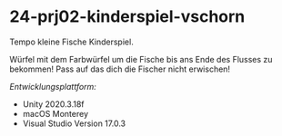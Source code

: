 # 24-prj02-kinderspiel-vschorn

Tempo kleine Fische Kinderspiel. 

Würfel mit dem Farbwürfel um die Fische bis ans Ende des Flusses zu bekommen! Pass auf das dich die Fischer nicht erwischen!



*Entwicklungsplattform:*

- Unity 2020.3.18f 
- macOS Monterey 
- Visual Studio Version 17.0.3
